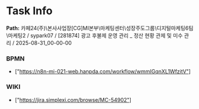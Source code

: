 # Task Info

**Path:** 카페24(주)\본사사업장\[CG]MI본부\마케팅센터\성장주도그룹\디지털마케팅6팀\마케팅2 / sypark07 / [281874] 광고 후불제 운영 관리 _ 정산 현황 관제 및 미수 관리 / 2025-08-31_00-00-00

### BPMN
- ["https://n8n-mi-021-web.hanpda.com/workflow/wmmIGqnXL1WfzitV"]

### WIKI
- ["https://jira.simplexi.com/browse/MC-54902"]

